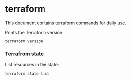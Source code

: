 # terraform

This document contains terraform commands for daily use.

Prints the Terraform version:
```
terraform version
```

### Terrafrom state

List resources in the state:
```
terraform state list
```

